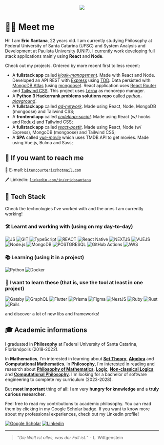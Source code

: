 <p align="center">
  <img src="https://media.tenor.com/images/b47bfe23b9df9d0db730e648d53d5960/tenor.gif" />
</p>

# 👨‍💻 Meet me

Hi! I am **Eric Santana**, 22 years old. I am currently studying Philosophy at Federal University of Santa Catarina (UFSC) and System Analysis and Development at Paulista University (UNIP). I currently work developing full stack applications mainly using **React** and **Node**. 

Check out my projects. Ordered by more recent first to less recent:

- A **fullstack app** called [_kiosk-management_](https://github.com/ericbsantana/kiosk-management). Made with React and Node. Developed an API REST with [Express](https://expressjs.com/) using [TDD](https://en.wikipedia.org/wiki/Test-driven_development). Data persisted with [MongoDB Atlas](https://www.mongodb.com/atlas/database) (using [mongoose](https://mongoosejs.com/)). React application uses [React Router](https://reactrouter.com/en/main) and [Tailwind CSS](https://tailwindcss.com/). This project uses [Lerna](https://github.com/lerna/lerna) as monorepo manager. 
- A **Python 3 Hackerrank problems solutions repo** called [_python-playground_](https://github.com/ericbsantana/python-playground).
- A **fullstack app** called [_ad-network_](https://github.com/ericbsantana/ad-network). Made using React, Node, MongoDB (mongoose) and Tailwind CSS;
- A **frontend app** called [_codeleap-social_](https://github.com/ericbsantana/codeleap-social). Made using React (w/ hooks and Redux) and Tailwind CSS;
- A **fullstack app** called [_react-postit_](https://github.com/ericbsantana/react-postit). Made using React, Node (w/ Express), MongoDB (mongoose) and Tailwind CSS;
- A **SPA** called [_vue-movie_](https://github.com/ericbsantana/vue-movie) which uses TMDB API to get movies. Made using Vue.js, Bulma and Sass;

## 🔭 If you want to reach me

📧 E-mail: [```bitencourteric@hotmail.com```](mailto:bitencourteric@hotmail.com)

🖊️ Linkedin: [```linkedin.com/in/ericbsantana```](https://linkedin.com/in/ericbsantana)

## 🧰 Tech Stack

Check the technologies I've worked with and the ones I am currently working!

### 🛠️ Learnt and working with (using on my day-to-day)

![JS](https://img.shields.io/badge/JavaScript-F7DF1E?style=for-the-badge&logo=javascript&logoColor=black)
![GIT](https://img.shields.io/badge/Git-F05032?style=for-the-badge&logo=git&logoColor=white)
![TypeScript](https://img.shields.io/badge/typescript-%23007ACC.svg?style=for-the-badge&logo=typescript&logoColor=white)
![REACT](https://img.shields.io/badge/React-20232A?style=for-the-badge&logo=react&logoColor=61DAFB)
![React Native](https://img.shields.io/badge/react_native-%2320232a.svg?style=for-the-badge&logo=react&logoColor=%2361DAFB)
![NEXTJS](https://img.shields.io/badge/next.js-000000?style=for-the-badge&logo=nextdotjs&logoColor=white)
![VUEJS](https://img.shields.io/badge/Vue.js-35495E?style=for-the-badge&logo=vuedotjs&logoColor=4FC08D)
![Node.js](https://img.shields.io/badge/node.js-%2343853D.svg?style=for-the-badge&logo=node.js&logoColor=white)
![MongoDB](https://img.shields.io/static/v1?style=for-the-badge&message=MongoDB&color=47A248&logo=MongoDB&logoColor=FFFFFF&label=)
![POSTGRESQL](https://img.shields.io/badge/PostgreSQL-316192?style=for-the-badge&logo=postgresql&logoColor=white)
![GitHub Actions](https://img.shields.io/badge/github%20actions-%232671E5.svg?style=for-the-badge&logo=githubactions&logoColor=white)
![AWS](https://img.shields.io/badge/AWS-%23FF9900.svg?style=for-the-badge&logo=amazon-aws&logoColor=white)

### 📚 Learning (using it in a project)

![Python](https://img.shields.io/badge/Python-20232A?style=for-the-badge&logo=python&logoColor=FFFFFF)
![Docker](https://img.shields.io/static/v1?style=for-the-badge&message=Docker&color=2496ED&logo=Docker&logoColor=FFFFFF&label=)

### 🚀 I want to learn these (that is, use the tool at least in one project)

![Gatsby](https://img.shields.io/static/v1?style=for-the-badge&message=Gatsby&color=663399&logo=Gatsby&logoColor=FFFFFF&label=)
![GraphQL](https://img.shields.io/static/v1?style=for-the-badge&message=GraphQL&color=E434AA&logo=GraphQL&logoColor=FFFFFF&label=)
![Flutter](https://img.shields.io/badge/Flutter-%2302569B.svg?style=for-the-badge&logo=Flutter&logoColor=white)
![Prisma](https://img.shields.io/static/v1?style=for-the-badge&message=Prisma&color=2D3748&logo=Prisma&logoColor=FFFFFF&label=)
![Figma](https://img.shields.io/badge/figma-%23F24E1E.svg?style=for-the-badge&logo=figma&logoColor=white)
![NestJS](https://img.shields.io/badge/nestjs-%23E0234E.svg?style=for-the-badge&logo=nestjs&logoColor=white)
![Ruby](https://img.shields.io/badge/ruby-%23CC342D.svg?style=for-the-badge&logo=ruby&logoColor=white)
![Rust](https://img.shields.io/badge/rust-%23000000.svg?style=for-the-badge&logo=rust&logoColor=white)
![Rails](https://img.shields.io/badge/rails-%23CC0000.svg?style=for-the-badge&logo=ruby-on-rails&logoColor=white)

and discover a lot of new libs and frameworks!

## 🎓 Academic informations

I graduated in **Philosophy** at Federal University of Santa Catarina, Florianópolis (2018-2022).

In **Mathematics**, I'm interested in learning about [**Set Theory**](https://en.wikipedia.org/wiki/Set_theory), [**Algebra**](https://en.wikipedia.org/wiki/Algebra) and [**Computational Mathematics**](https://en.wikipedia.org/wiki/Computational_mathematics). In **Philosophy**, I'm interested in reading and research about [**Philosophy of Mathematics**](https://plato.stanford.edu/entries/philosophy-mathematics/), [**Logic**](https://plato.stanford.edu/entries/logic-classical/), [**Non-classical Logics**](https://plato.stanford.edu/entries/logic-paraconsistent/) and [**Computational Philosophy**](https://plato.stanford.edu/entries/computational-philosophy/). I'm looking for a bachelor of software engineering to complete my curriculum (2023-2028).

<!-- <sup>TL;DR: I am on my way to become a philosopher, mathematician and a full stack software engineer!</sup> -->

But **most important** thing of all: I am very **hungry for knowledge** and a **truly curious researcher**.

Feel free to read my contributions to academic philosophy. You can read them by clicking in my Google Scholar badge. If you want to know more about my professional experiences, check out my Linkedin profile!

 [![Google Scholar](https://img.shields.io/static/v1?style=for-the-badge&message=Google+Scholar&color=4285F4&logo=Google+Scholar&logoColor=FFFFFF&label=)](https://scholar.google.com/citations?user=NEC0HhcAAAAJ&hl=en)
[![Linkedin](https://img.shields.io/badge/LinkedIn-0077B5?style=for-the-badge&logo=linkedin&logoColor=white)](https://linkedin.com/in/ericbsantana)

---

>"_Die Welt ist alles, was der Fall ist._" - L. Wittgenstein
